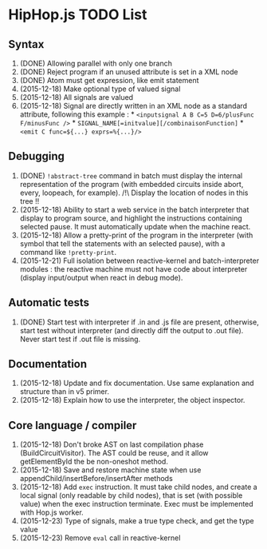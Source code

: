 
HipHop.js TODO List
===================

Syntax
------

1. (DONE) Allowing parallel with only one branch
2. (DONE) Reject program if an unused attribute is set in a XML node
3. (DONE) Atom must get expression, like emit statement
4. (2015-12-18) Make optional type of valued signal
5. (2015-12-18) All signals are valued
6. (2015-12-18) Signal are directly written in an XML node as a
   standard attribute, following this example :
		* `<inputsignal A B C=5 D=6/plusFunc F/minusFunc />`
		* `SIGNAL_NAME[=initvalue][/combinaisonFunction]`
		* `<emit C func=${...} exprs=%{...}/>`


Debugging
---------

1. (DONE) `!abstract-tree` command in batch must display the internal
   representation of the program (with embedded circuits inside abort,
   every, loopeach, for example). /!\ Display the location of nodes in
   this tree !!
2. (2015-12-18) Ability to start a web service in the batch
   interpreter that display to program source, and highlight the
   instructions containing selected pause. It must automatically
   update when the machine react.
3. (2015-12-18) Allow a pretty-print of the program in the interpreter
   (with symbol that tell the statements with an selected pause), with
   a command like `!pretty-print`.
4. (2015-12-21) Full isolation between reactive-kernel and
   batch-interpreter modules : the reactive machine must not have code
   about interpreter (display input/output when react in debug mode).



Automatic tests
---------------

1. (DONE) Start test with interpreter if .in and .js file are present,
   otherwise, start test without interpreter (and directly diff the
   output to .out file). Never start test if .out file is missing.



Documentation
-------------

1. (2015-12-18) Update and fix documentation. Use same explanation and
   structure than in v5 primer.
2. (2015-12-18) Explain how to use the interpreter, the object inspector.




Core language / compiler
------------------------

1. (2015-12-18) Don't broke AST on last compilation phase
   (BuildCircuitVisitor). The AST could be reuse, and it allow
   getElementById the be non-oneshot method.
2. (2015-12-18) Save and restore machine state when use
   appendChild/insertBefore/insertAfter methods
3. (2015-12-18) Add `exec` instruction. It must take child nodes, and
   create a local signal (only readable by child nodes), that is set
   (with possible value) when the exec instruction terminate. Exec
   must be implemented with Hop.js worker.
4. (2015-12-23) Type of signals, make a true type check, and get the
   type value
5. (2015-12-23) Remove `eval` call in reactive-kernel

